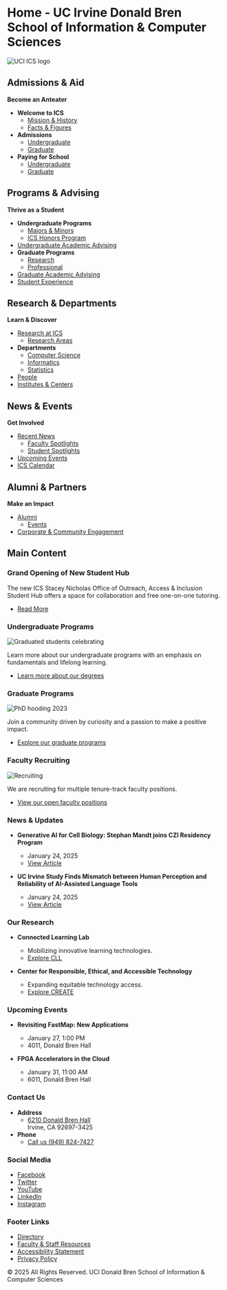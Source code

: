 # Home - UC Irvine Donald Bren School of Information & Computer Sciences

![UCI ICS logo](https://ics.uci.edu/wp-content/uploads/2020/06/logo-fullcolor.svg)

## Admissions & Aid

**Become an Anteater**

- **Welcome to ICS**
  - [Mission & History](https://ics.uci.edu/facts-figures/ics-mission-history/)
  - [Facts & Figures](https://ics.uci.edu/facts-figures/)
- **Admissions**
  - [Undergraduate](https://ics.uci.edu/admissions-information-and-computer-science/admissions-process/)
  - [Graduate](https://ics.uci.edu/admissions-information-and-computer-science/graduate-admissions/)
- **Paying for School**
  - [Undergraduate](https://ics.uci.edu/financial-aid-and-scholarships/undergraduate-financial-awards/)
  - [Graduate](https://ics.uci.edu/academics/graduate-fellowships-funding/)

## Programs & Advising

**Thrive as a Student**

- **Undergraduate Programs**
  - [Majors & Minors](https://ics.uci.edu/academics/undergraduate#major)
  - [ICS Honors Program](https://ics.uci.edu/honors/)
- [Undergraduate Academic Advising](https://ics.uci.edu/academics/undergraduate-academic-advising/)
- **Graduate Programs**
  - [Research](https://ics.uci.edu/academics/graduate-programs#researchprograms)
  - [Professional](https://ics.uci.edu/academics/graduate-programs#professionalprograms)
- [Graduate Academic Advising](https://ics.uci.edu/academics/graduate-academic-advising/)
- [Student Experience](https://ics.uci.edu/student-experience/)

## Research & Departments

**Learn & Discover**

- [Research at ICS](https://ics.uci.edu/computing-research/)
  - [Research Areas](/research-areas/)
- **Departments**
  - [Computer Science](https://www.cs.uci.edu/)
  - [Informatics](https://www.informatics.uci.edu/)
  - [Statistics](https://www.stat.uci.edu/)
- [People](https://ics.uci.edu/people/)
- [Institutes & Centers](https://ics.uci.edu/computing-research/institutes-centers/)
  
## News & Events

**Get Involved**

- [Recent News](https://ics.uci.edu/happening/news/)
  - [Faculty Spotlights](https://ics.uci.edu/happening/news/?filter%5Baffiliation_posts%5D=1988)
  - [Student Spotlights](https://ics.uci.edu/happening/news/?filter%5Baffiliation_posts%5D=1989)
- [Upcoming Events](https://ics.uci.edu/upcoming-events/)
- [ICS Calendar](https://ics.uci.edu/events/)

## Alumni & Partners

**Make an Impact**

- [Alumni](https://ics.uci.edu/alumni/)
  - [Events](https://www.ics.uci.edu/events/list/?tribe__ecp_custom_49%5B0%5D=Alumni)
- [Corporate & Community Engagement](https://ics.uci.edu/alumni/corporate-engagement/)
  
## Main Content

### Grand Opening of New Student Hub

The new ICS Stacey Nicholas Office of Outreach, Access & Inclusion Student Hub offers a space for collaboration and free one-on-one tutoring.

- [Read More](https://ics.uci.edu/2025/01/15/grand-opening-of-the-outreach-access-inclusion-student-hub/)

### Undergraduate Programs

![Graduated students celebrating](https://ics.uci.edu/wp-content/uploads/2022/10/commencement_eng_socsci_061419_1526_sz-1044x696.jpg)

Learn more about our undergraduate programs with an emphasis on fundamentals and lifelong learning.

- [Learn more about our degrees](https://ics.uci.edu/academics/undergraduate-programs/)

### Graduate Programs

![PhD hooding 2023](https://ics.uci.edu/wp-content/uploads/2023/09/gradhooding20231-1044x696.jpg)

Join a community driven by curiosity and a passion to make a positive impact.

- [Explore our graduate programs](https://ics.uci.edu/academics/graduate-programs/)

### Faculty Recruiting

![Recruiting](https://ics.uci.edu/wp-content/uploads/2020/09/recruiting-img-1044x696.jpg)

We are recruiting for multiple tenure-track faculty positions.

- [View our open faculty positions](https://ics.uci.edu/academic-recruitment/)

### News & Updates

- **Generative AI for Cell Biology: Stephan Mandt joins CZI Residency Program**
  - January 24, 2025
  - [View Article](https://ics.uci.edu/2025/01/24/generative-ai-for-cell-biology-stephan-mandt-joins-czi-residency-program/)

- **UC Irvine Study Finds Mismatch between Human Perception and Reliability of AI-Assisted Language Tools**
  - January 24, 2025
  - [View Article](https://ics.uci.edu/2025/01/24/uc-irvine-study-finds-mismatch-between-human-perception-and-reliability-of-ai-assisted-language-tools/)

### Our Research

- **Connected Learning Lab**
  - Mobilizing innovative learning technologies.
  - [Explore CLL](https://connectedlearning.uci.edu/)

- **Center for Responsible, Ethical, and Accessible Technology**
  - Expanding equitable technology access.
  - [Explore CREATE](https://create.ics.uci.edu/)

### Upcoming Events

- **Revisiting FastMap: New Applications**
  - January 27, 1:00 PM
  - 4011, Donald Bren Hall

- **FPGA Accelerators in the Cloud**
  - January 31, 11:00 AM
  - 6011, Donald Bren Hall

### Contact Us

- **Address**
  - [6210 Donald Bren Hall](https://goo.gl/maps/xhK6rgUsdX2Xi7Cm7)  
    Irvine, CA 92697-3425
- **Phone**
  - [Call us (949) 824-7427](tel:1-949-824-7427)

### Social Media

- [Facebook](http://facebook.com/UCIBrenICS)
- [Twitter](http://twitter.com/UCIbrenICS)
- [YouTube](http://youtube.com/UCIBrenICS)
- [LinkedIn](https://www.linkedin.com/company/uc-irvine-information-and-computer-sciences)
- [Instagram](http://instagram.com/ucibrenics/)

### Footer Links

- [Directory](https://ics.uci.edu/people/)
- [Faculty & Staff Resources](https://ics.uci.edu/faculty-staff-resources/)
- [Accessibility Statement](/accessibility-statement/)
- [Privacy Policy](https://uci.edu/privacy/index.php)

© 2025 All Rights Reserved. UCI Donald Bren School of Information & Computer Sciences